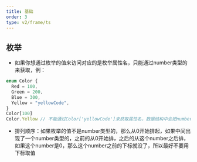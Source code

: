 ```yaml
---
title: 基础
order: 3
type: v2/frame/ts
---
```


## 枚举

- 如果你想通过枚举的值来访问对应的是枚举属性名，只能通过number类型的来获取，例：
```ts
enum Color {
  Red = 100,
  Green = 200,
  Blue = 300,
  Yellow = "yellowCode",
}
Color[100]
Color.Yellow // 不能通过Color['yellowCode']来获取属性名，数据结构中会把number类型的都给解析到对象上
```
- 排列顺序：如果枚举的值不是number类型的，那么从0开始排起，如果中间出现了一个number类型的，之前的从0开始排，之后的从这个number之后排，如果这个number是0，那么这个number之前的下标就没了，所以最好不要用下标取值